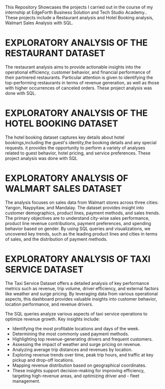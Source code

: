 This Repository Showcases the projects I carried out in the course of my internship at EdgeForth Business Solution and Tech Studio Academy.. 
These projects include a Restaurant analysis and Hotel Booking analysis, Walmart Sales Analysis with SQL. 

# EXPLORATORY ANALYSIS OF THE RESTAURANT DATASET
The restaurant analysis aims to provide actionable insights into the  operational efficiency, customer behavior, and financial performance of their partnered restaurants. Particular attention is given to identifying the top-performing restaurants in terms of revenue generation, as well as those with higher occurrences of canceled orders. These project analysis was done with SQL.

# EXPLORATORY ANALYSIS OF THE HOTEL BOOKING DATASET
The hotel booking dataset captures key details about hotel bookings,including the guest's identity,the booking details and any special requests. it provides the opportunity to perform a variety of analyses related to guest behavior, hotel pricing, and service preferences. These project analysis was done with SQL 

# EXPLORATORY ANALYSIS OF WALMART SALES DATASET
The analysis focuses on sales data from Walmart stores across three cities: Yangon, Naypyitaw, and Mandalay. The dataset provides insight into customer demographics, product lines, payment methods, and sales trends. The primary objectives are to understand city-wise sales performance, product line revenue contributions, payment preferences, and spending behavior based on gender. By using SQL queries and visualizations, we uncovered key trends, such as the leading product lines and cities in terms of sales, and the distribution of payment methods.

# EXPLORATORY ANALYSIS OF TAXI SERVICE DATASET
The Taxi Service Dataset offers a detailed analysis of key performance metrics such as revenue, trip volume, driver efficiency, and external factors like weather and surge pricing. By leveraging data from various operational aspects, this dashboard provides valuable insights into customer behavior, location performance, and revenue drivers.

The SQL queries analyze various aspects of taxi service operations to optimize revenue growth. Key insights include:

- Identifying the most profitable locations and days of the week.
- Determining the most commonly used payment methods.
- Highlighting top revenue-generating drivers and frequent customers.
- Assessing the impact of weather and surge pricing on revenue.
- Analyzing average trip distances and revenues by location.
- Exploring revenue trends over time, peak trip hours, and traffic at key pickup and drop-off locations.
- Mapping revenue distribution based on geographical coordinates.
- These insights support decision-making for improving efficiency, targeting high-revenue areas, and optimizing driver and - 
  fleet management.
